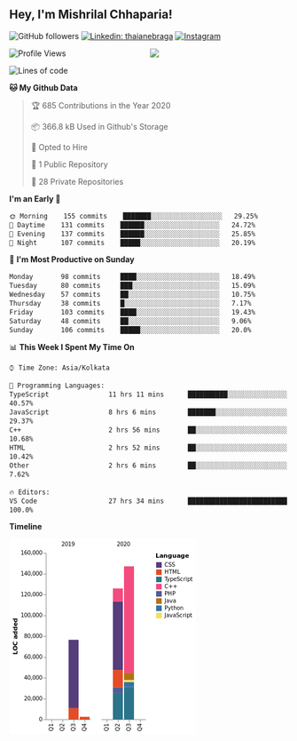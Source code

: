 <h2>Hey, I'm Mishrilal Chhaparia!</h2>

<!-- ![Mishrilal's github stats](https://github-readme-stats.vercel.app/api?username=mishrilal&theme=blue-green&show_icons=true&count_private=true) -->
![GitHub followers](https://img.shields.io/github/followers/mishrilal?color=181717&label=Follow%20%40mishrilal&logo=Github&style=for-the-badge)
[![Linkedin: thaianebraga](https://img.shields.io/badge/linkedin-%230077B5.svg?&style=for-the-badge&logo=linkedin&logoColor=white&link=https://www.linkedin.com/in/mishrilal-chhaparia-074969192/)](https://www.linkedin.com/in/mishrilal-chhaparia-074969192/)
[![Instagram](https://img.shields.io/badge/instagram-%23E4405F.svg?&style=for-the-badge&logo=instagram&logoColor=white&link=https://www.instagram.com/am_mishri/)](https://www.instagram.com/am_mishri/)


<img align='right' src="https://avatars1.githubusercontent.com/u/53535840?s=400&u=ccbf62c3091d7277d104d3666e4598207f27c197&v=4" width="250">

<!--START_SECTION:waka-->
![Profile Views](http://img.shields.io/badge/Profile%20Views-0-blue)

![Lines of code](https://img.shields.io/badge/From%20Hello%20World%20I%27ve%20Written-287299%20lines%20of%20code-blue)

**🐱 My Github Data** 

> 🏆 685 Contributions in the Year 2020
 > 
> 📦 366.8 kB Used in Github's Storage 
 > 
> 💼 Opted to Hire
 > 
> 📜 1 Public Repository 
 > 
> 🔑 28 Private Repositories 

**I'm an Early 🐤** 

```text
🌞 Morning    155 commits    ███████░░░░░░░░░░░░░░░░░░   29.25% 
🌆 Daytime    131 commits    ██████░░░░░░░░░░░░░░░░░░░   24.72% 
🌃 Evening    137 commits    ██████░░░░░░░░░░░░░░░░░░░   25.85% 
🌙 Night      107 commits    █████░░░░░░░░░░░░░░░░░░░░   20.19%

```
📅 **I'm Most Productive on Sunday** 

```text
Monday       98 commits     ████░░░░░░░░░░░░░░░░░░░░░   18.49% 
Tuesday      80 commits     ███░░░░░░░░░░░░░░░░░░░░░░   15.09% 
Wednesday    57 commits     ██░░░░░░░░░░░░░░░░░░░░░░░   10.75% 
Thursday     38 commits     █░░░░░░░░░░░░░░░░░░░░░░░░   7.17% 
Friday       103 commits    ████░░░░░░░░░░░░░░░░░░░░░   19.43% 
Saturday     48 commits     ██░░░░░░░░░░░░░░░░░░░░░░░   9.06% 
Sunday       106 commits    █████░░░░░░░░░░░░░░░░░░░░   20.0%

```


📊 **This Week I Spent My Time On** 

```text
⌚︎ Time Zone: Asia/Kolkata

💬 Programming Languages: 
TypeScript               11 hrs 11 mins      ██████████░░░░░░░░░░░░░░░   40.57% 
JavaScript               8 hrs 6 mins        ███████░░░░░░░░░░░░░░░░░░   29.37% 
C++                      2 hrs 56 mins       ██░░░░░░░░░░░░░░░░░░░░░░░   10.68% 
HTML                     2 hrs 52 mins       ██░░░░░░░░░░░░░░░░░░░░░░░   10.42% 
Other                    2 hrs 6 mins        ██░░░░░░░░░░░░░░░░░░░░░░░   7.62%

🔥 Editors: 
VS Code                  27 hrs 34 mins      █████████████████████████   100.0%

```

**Timeline**

![Chart not found](https://github.com/mishrilal/mishrilal/blob/master/charts/bar_graph.png) 


<!--END_SECTION:waka-->
